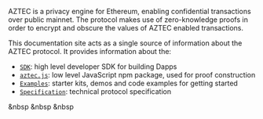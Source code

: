 AZTEC is a privacy engine for Ethereum, enabling confidential transactions over public mainnet. The protocol makes use of zero-knowledge proofs in order to encrypt and obscure the values of AZTEC enabled transactions.

This documentation site acts as a single source of information about the AZTEC protocol. It provides information about the:

-   [`SDK`](/#/SDK): high level developer SDK for building Dapps
-   [`aztec.js`](/#/aztec.js): low level JavaScript npm package, used for proof construction
-   [`Examples`](/#/Examples): starter kits, demos and code examples for getting started
-   [`Specification`](/#/Specification): technical protocol specification

&nbsp
&nbsp
&nbsp
